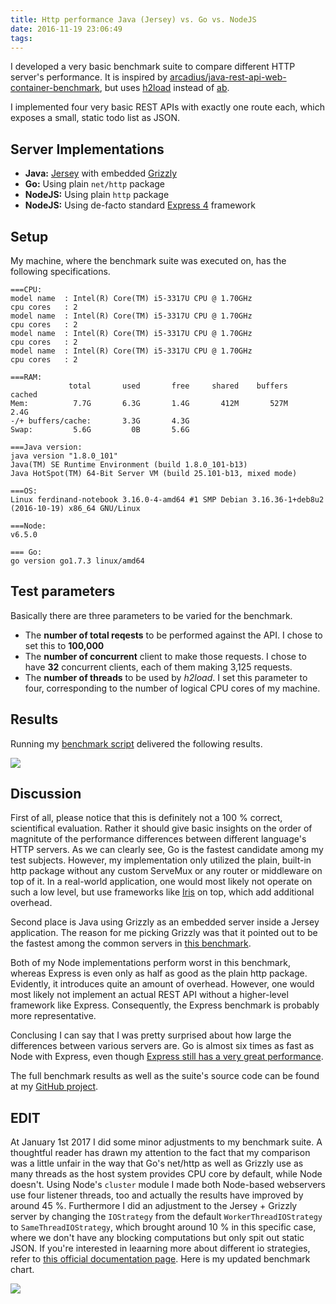 ```yaml
---
title: Http performance Java (Jersey) vs. Go vs. NodeJS
date: 2016-11-19 23:06:49
tags:
---
```


I developed a very basic benchmark suite to compare different HTTP server's performance. It is inspired by [arcadius/java-rest-api-web-container-benchmark](https://github.com/arcadius/java-rest-api-web-container-benchmark), but uses [h2load](https://github.com/nghttp2/nghttp2#benchmarking-tool) instead of [ab](http://httpd.apache.org/docs/2.4/programs/ab.html).

I implemented four very basic REST APIs with exactly one route each, which exposes a small, static todo list as JSON.

## Server Implementations
* __Java:__ [Jersey](http://jersey.java.net/) with embedded [Grizzly](https://grizzly.java.net/)
* __Go:__ Using plain `net/http` package
* __NodeJS:__ Using plain `http` package
* __NodeJS:__ Using de-facto standard [Express 4](http://expressjs.com/) framework

## Setup
My machine, where the benchmark suite was executed on, has the following specifications.

```
===CPU:
model name	: Intel(R) Core(TM) i5-3317U CPU @ 1.70GHz
cpu cores	: 2
model name	: Intel(R) Core(TM) i5-3317U CPU @ 1.70GHz
cpu cores	: 2
model name	: Intel(R) Core(TM) i5-3317U CPU @ 1.70GHz
cpu cores	: 2
model name	: Intel(R) Core(TM) i5-3317U CPU @ 1.70GHz
cpu cores	: 2
 
===RAM: 
             total       used       free     shared    buffers     cached
Mem:          7.7G       6.3G       1.4G       412M       527M       2.4G
-/+ buffers/cache:       3.3G       4.3G
Swap:         5.6G         0B       5.6G

===Java version: 
java version "1.8.0_101"
Java(TM) SE Runtime Environment (build 1.8.0_101-b13)
Java HotSpot(TM) 64-Bit Server VM (build 25.101-b13, mixed mode)
 
===OS: 
Linux ferdinand-notebook 3.16.0-4-amd64 #1 SMP Debian 3.16.36-1+deb8u2 (2016-10-19) x86_64 GNU/Linux

===Node: 
v6.5.0

=== Go:
go version go1.7.3 linux/amd64
```

## Test parameters
Basically there are three parameters to be varied for the benchmark.
* The __number of total reqests__ to be performed against the API. I chose to set this to __100,000__
* The __number of concurrent__ client to make those requests. I chose to have __32__ concurrent clients, each of them making 3,125 requests.
* The __number of threads__ to be used by _h2load_. I set this parameter to four, corresponding to the number of logical CPU cores of my machine.

## Results
Running my [benchmark script](https://github.com/n1try/http-server-benchmarks/blob/master/run-load.sh) delivered the following results.

![](images/benchmarks.svg)

## Discussion
First of all, please notice that this is definitely not a 100 % correct, scientifical evaluation. Rather it should give basic insights on the order of magnitute of the performance differences between different language's HTTP servers.
As we can clearly see, Go is the fastest candidate among my test subjects. However, my implementation only utilized the plain, built-in http package without any custom ServeMux or any router or middleware on top of it. In a real-world application, one would most likely not operate on such a low level, but use frameworks like [Iris](http://iris-go.com/) on top, which add additional overhead.

Second place is Java using Grizzly as an embedded server inside a Jersey application. The reason for me picking Grizzly was that it pointed out to be the fastest among the common servers in [this benchmark](http://menelic.com/2016/01/06/java-rest-api-benchmark-tomcat-vs-jetty-vs-grizzly-vs-undertow/).

Both of my Node implementations perform worst in this benchmark, whereas Express is even only as half as good as the plain http package. Evidently, it introduces quite an amount of overhead. However, one would most likely not implement an actual REST API without a higher-level framework like Express. Consequently, the Express benchmark is probably more representative. 

Conclusing I can say that I was pretty surprised about how large the differences between various servers are. Go is almost six times as fast as Node with Express, even though [Express still has a very great performance](https://raygun.com/blog/2016/06/node-performance/).

The full benchmark results as well as the suite's source code can be found at my [GitHub project](https://github.com/n1try/http-server-benchmarks).

## EDIT
At January 1st 2017 I did some minor adjustments to my benchmark suite. A thoughtful reader has drawn my attention to the fact that my comparison was a little unfair in the way that Go's net/http as well as Grizzly use as many threads as the host system provides CPU core by default, while Node doesn't. Using Node's `cluster` module I made both Node-based webservers use four listener threads, too and actually the results have improved by around 45 %. Furthermore I did an adjustment to the Jersey + Grizzly server by changing the `IOStrategy` from the default `WorkerThreadIOStrategy` to `SameThreadIOStrategy`, which brought around 10 % in this specific case, where we don't have any blocking computations but only spit out static JSON. If you're interested in leaarning more about different io strategies, refer to [this official documentation page](https://grizzly.java.net/iostrategies.html). Here is my updated benchmark chart.

![](images/benchmarks2.svg)